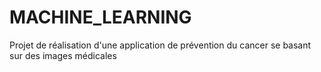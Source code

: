 # MACHINE_LEARNING
Projet de réalisation d'une application de prévention du cancer se basant sur des images médicales
